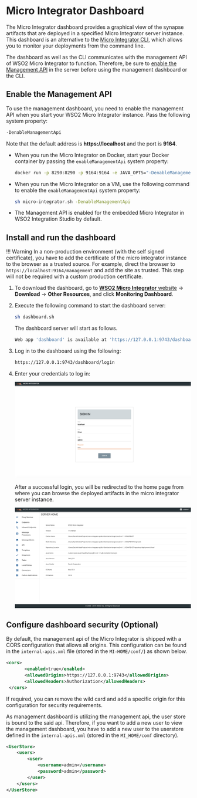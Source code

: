 # Micro Integrator Dashboard

The Micro Integrator dashboard provides a graphical view of the synapse artifacts that are deployed in a specified Micro Integrator server instance. This dashboard is an alternative to the [Micro Integrator CLI](../../administer-and-observe/using-the-command-line-interface), which allows you to monitor your deployments from the command line.

The dashboard as well as the CLI communicates with the management API of WSO2 Micro Integrator to function. Therefore, be sure to [enable the Management API](#enable-the-management-api) in the server before using the management dashboard or the CLI.

## Enable the Management API

To use the management dashboard, you need to enable the management API when you
start your WSO2 Micro Integrator instance. Pass the following system property:

```bash
-DenableManagementApi
```

Note that the default address is **https://localhost** and the port is **9164**.

-   When you run the Micro Integrator on Docker, start your Docker
    container by passing the `enableManagementApi` system property:

    ```bash
    docker run -p 8290:8290 -p 9164:9164 -e JAVA_OPTS="-DenableManagementApi=true" <Docker_Image_Name>
    ```

-   When you run the Micro Integrator on a VM, use the following command
    to enable the `enableManagementApi` system property:

    ```bash
    sh micro-integrator.sh -DenableManagementApi
    ```

-   The Management API is enabled for the embedded Micro Integrator in WSO2 Integration Studio by default.

## Install and run the dashboard

!!! Warning
    In a non-production environment (with the self signed certificate), you have to add the certificate of the micro integrator instance to the browser as a trusted source. For example, direct the browser to `https://localhost:9164/management` and add the site as trusted. This step will not be required with a custom production certificate.

1.  To download the dashboard, go to [**WSO2 Micro Integrator** website](https://wso2.com/integration/micro-integrator/#) -> **Download** -> **Other Resources**, and click **Monitoring Dashboard**.
2.  Execute the following command to start the dashboard server:

    ```bash
    sh dashboard.sh
    ```
    The dashboard server will start as follows.

    ```bash
    Web app 'dashboard' is available at 'https://127.0.0.1:9743/dashboard
    ```
  
3.  Log in to the dashboard using the following: 

    ```bash
    https://127.0.0.1:9743/dashboard/login
    ```

3.  Enter your credentials to log in:

    ![login form for monitoring dashboard](../assets/img/monitoring-dashboard/login.png)

    After a successful login, you will be redirected to the home page from where you can browse the deployed artifacts in the micro integrator server instance.
     
    ![login form for monitoring dashboard](../assets/img/monitoring-dashboard/home.png)

## Configure dashboard security (Optional)

By default, the management api of the Micro Integrator is shipped with a CORS configuration that allows all origins. This configuration can be found in the `internal-apis.xml` file (stored in the `MI-HOME/conf/`) as shown below. 
  
```xml
<cors>
       <enabled>true</enabled>
       <allowedOrigins>https://127.0.0.1:9743</allowedOrigins>
       <allowedHeaders>Authorization</allowedHeaders>
 </cors>

```
If required, you can remove the wild card and add a specific origin for this configuration for security requirements.  

As management dashboard is utilizing the management api, the user store is bound to the said api. Therefore, if you want to add a new user to view the management dashboard, you have to add a new user to the userstore defined in the `internal-apis.xml` (stored in the `MI_HOME/comf` directory).

```xml
<UserStore>
    <users>
        <user>
            <username>admin</username>
            <password>admin</password>
        </user>
    </users>
</UserStore>
 ```
 
<!--
If the ` <UserStore>` element is not defined in `internal-apis.xml` user store will default to the carbon user store defined in user-mgt.xml.
-->